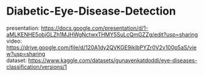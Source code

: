 ﻿# Diabetic-Eye-Disease-Detection
presentation: https://docs.google.com/presentation/d/1-aMLKENHE5obiGLZh1MJHWgNctwxTHMY5SuLcQmGZZg/edit?usp=sharing<br>
video: https://drive.google.com/file/d/120A1dy2QVKGE9iklbPYZr0V2v100p5aS/view?usp=sharing<br>
dataset: https://www.kaggle.com/datasets/gunavenkatdoddi/eye-diseases-classification/versions/1
